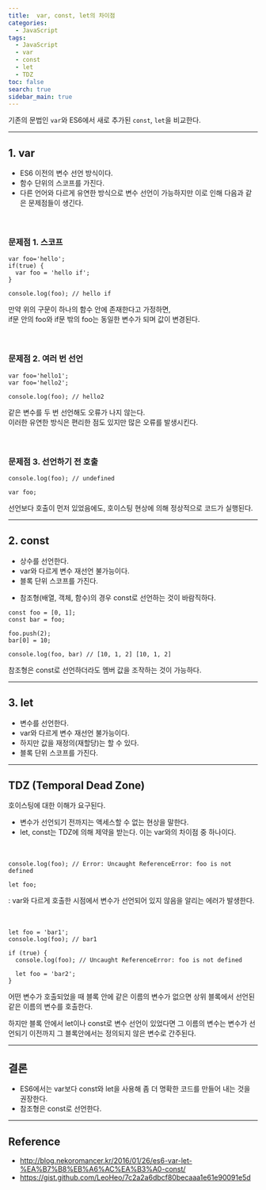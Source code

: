 ```yaml
---
title:  var, const, let의 차이점
categories: 
  - JavaScript
tags: 
  - JavaScript
  - var
  - const
  - let
  - TDZ
toc: false
search: true
sidebar_main: true
---
```


기존의 문법인 `var`와 ES6에서 새로 추가된 `const`, `let`을 비교한다.

---

## 1. var

* ES6 이전의 변수 선언 방식이다.
* 함수 단위의 스코프를 가진다.
* 다른 언어와 다르게 유연한 방식으로 변수 선언이 가능하지만 이로  인해 다음과 같은 문제점들이 생긴다.
<br><br><br>

### 문제점 1. 스코프

```
var foo='hello';
if(true) {
  var foo = 'hello if';
}

console.log(foo); // hello if
```

만약 위의 구문이 하나의 함수 안에 존재한다고 가정하면,  
if문 안의 foo와 if문 밖의 foo는 동일한 변수가 되며 값이 변경된다.
<br><br><br>

### 문제점 2. 여러 번 선언

```
var foo='hello1';
var foo='hello2';

console.log(foo); // hello2
```

같은 변수를 두 번 선언해도 오류가 나지 않는다.  
이러한 유연한 방식은 편리한 점도 있지만 많은 오류를 발생시킨다.
<br><br><br>

### 문제점 3. 선언하기 전 호출

```
console.log(foo); // undefined
 
var foo;
```

선언보다 호출이 먼저 있었음에도, 호이스팅 현상에 의해  정상적으로 코드가 실행된다.

---

## 2. const

* 상수를 선언한다.
* var와 다르게 변수 재선언 불가능이다.
* 블록 단위 스코프를 가진다.

- 참조형(배열, 객체, 함수)의 경우 const로 선언하는 것이 바람직하다.

```
const foo = [0, 1];
const bar = foo;
 
foo.push(2);
bar[0] = 10;
 
console.log(foo, bar) // [10, 1, 2] [10, 1, 2]
```
참조형은 const로 선언하더라도 멤버 값을 조작하는 것이 가능하다.

---

## 3. let

* 변수를 선언한다.
* var와 다르게 변수 재선언 불가능이다.
* 하지만 값을 재정의(재할당)는 할 수 있다.
* 블록 단위 스코프를 가진다.

---

## TDZ (Temporal Dead Zone)
호이스팅에 대한 이해가 요구된다.

* 변수가 선언되기 전까지는 액세스할 수 없는 현상을 말한다.
* let, const는 TDZ에 의해 제약을 받는다. 이는 var와의 차이점 중 하나이다.
<br><br><br>

 ```
 console.log(foo); // Error: Uncaught ReferenceError: foo is not defined
 
let foo;
``` 

: var와 다르게 호출한 시점에서 변수가 선언되어 있지 않음을 알리는 에러가 발생한다.
<br><br><br>

```
let foo = 'bar1';
console.log(foo); // bar1
 
if (true) {
  console.log(foo); // Uncaught ReferenceError: foo is not defined
 
  let foo = 'bar2';
}
```
어떤 변수가 호출되었을 때 블록 안에 같은 이름의 변수가 없으면 상위 블록에서 선언된 같은 이름의 변수를 호출한다.

하지만 블록 안에서 let이나 const로 변수 선언이 있었다면 그 이름의 변수는 변수가 선언되기 이전까지 그 블록안에서는 정의되지 않은 변수로 간주된다.

---

## 결론

* ES6에서는 var보다 const와 let을 사용해 좀 더 명확한 코드를 만들어 내는 것을 권장한다.
* 참조형은 const로 선언한다.

---

## Reference

* http://blog.nekoromancer.kr/2016/01/26/es6-var-let-%EA%B7%B8%EB%A6%AC%EA%B3%A0-const/ 
* https://gist.github.com/LeoHeo/7c2a2a6dbcf80becaaa1e61e90091e5d